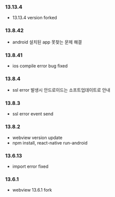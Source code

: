 ### 13.13.4
- 13.13.4 version forked

### 13.8.42
- android 설치된 app 못찾는 문제 해결 

### 13.8.41
- ios compile error bug fixed

### 13.8.4
- ssl error 발생시 안드로이드는 소프트업데이트로 안내

### 13.8.3
- ssl error event send

### 13.8.2
- webview version update
- npm install, react-native run-android 

### 13.6.13
- import error fixed

### 13.6.1
- webview 13.6.1 fork